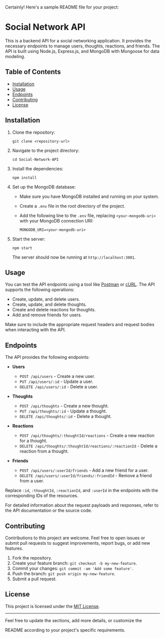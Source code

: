 Certainly! Here's a sample README file for your project:

# Social Network API

This is a backend API for a social networking application. It provides the necessary endpoints to manage users, thoughts, reactions, and friends. The API is built using Node.js, Express.js, and MongoDB with Mongoose for data modeling.

## Table of Contents

- [Installation](#installation)
- [Usage](#usage)
- [Endpoints](#endpoints)
- [Contributing](#contributing)
- [License](#license)

## Installation

1. Clone the repository:

   ```shell
   git clone <repository-url>
   ```

2. Navigate to the project directory:

   ```shell
   cd Social-Network-API
   ```

3. Install the dependencies:

   ```shell
   npm install
   ```

4. Set up the MongoDB database:

   - Make sure you have MongoDB installed and running on your system.
   - Create a `.env` file in the root directory of the project.
   - Add the following line to the `.env` file, replacing `<your-mongodb-uri>` with your MongoDB connection URI:

     ```plaintext
     MONGODB_URI=<your-mongodb-uri>
     ```

5. Start the server:

   ```shell
   npm start
   ```

   The server should now be running at `http://localhost:3001`.

## Usage

You can test the API endpoints using a tool like [Postman](https://www.postman.com/) or [cURL](https://curl.se/). The API supports the following operations:

- Create, update, and delete users.
- Create, update, and delete thoughts.
- Create and delete reactions for thoughts.
- Add and remove friends for users.

Make sure to include the appropriate request headers and request bodies when interacting with the API.

## Endpoints

The API provides the following endpoints:

- **Users**
  - `POST /api/users` - Create a new user.
  - `PUT /api/users/:id` - Update a user.
  - `DELETE /api/users/:id` - Delete a user.

- **Thoughts**
  - `POST /api/thoughts` - Create a new thought.
  - `PUT /api/thoughts/:id` - Update a thought.
  - `DELETE /api/thoughts/:id` - Delete a thought.

- **Reactions**
  - `POST /api/thoughts/:thoughtId/reactions` - Create a new reaction for a thought.
  - `DELETE /api/thoughts/:thoughtId/reactions/:reactionId` - Delete a reaction from a thought.

- **Friends**
  - `POST /api/users/:userId/friends` - Add a new friend for a user.
  - `DELETE /api/users/:userId/friends/:friendId` - Remove a friend from a user.

Replace `:id`, `:thoughtId`, `:reactionId`, and `:userId` in the endpoints with the corresponding IDs of the resources.

For detailed information about the request payloads and responses, refer to the API documentation or the source code.

## Contributing

Contributions to this project are welcome. Feel free to open issues or submit pull requests to suggest improvements, report bugs, or add new features.

1. Fork the repository.
2. Create your feature branch: `git checkout -b my-new-feature`.
3. Commit your changes: `git commit -am 'Add some feature'`.
4. Push the branch: `git push origin my-new-feature`.
5. Submit a pull request.

## License

This project is licensed under the [MIT License](LICENSE).

---

Feel free to update the sections, add more details, or customize the

 README according to your project's specific requirements.